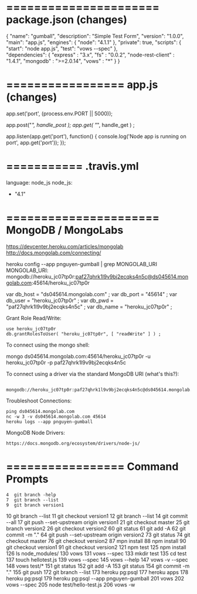 
======================
package.json (changes)
======================

{
  "name": "gumball",
  "description": "Simple Test Form",
  "version": "1.0.0",
  "main": "app.js",
  "engines": {
    "node": "4.1.1"
  },
  "private": true,
  "scripts": {
    "start": "node app.js",
    "test": "vows --spec"
  },  
  "dependencies": {
    "express" : "3.x",
    "fs" : "0.0.2",
    "node-rest-client" : "1.4.1",
    "mongodb" : ">=2.0.14",
    "vows" : "*"
  }
}

=================
app.js (changes)
=================

app.set('port', (process.env.PORT || 5000));

app.post("*", handle_post );
app.get( "*", handle_get ) ;

app.listen(app.get('port'), function() {
  console.log('Node app is running on port', app.get('port'));
});


===========
.travis.yml
===========

language: node_js
node_js:
  - "4.1"
  

======================
MongoDB / MongoLabs
======================

  https://devcenter.heroku.com/articles/mongolab
  http://docs.mongolab.com/connecting/

  heroku config --app pnguyen-gumball | grep MONGOLAB_URI
  MONGOLAB_URI: 
  mongodb://heroku_jc07tp0r:paf27qhrk1l9v9bj2ecqks4n5c@ds045614.mongolab.com:45614/heroku_jc07tp0r

  var db_host = "ds045614.mongolab.com" ;
  var db_port = "45614" ;
  var db_user = "heroku_jc07tp0r" ;
  var db_pwd  = "paf27qhrk1l9v9bj2ecqks4n5c" ;
  var db_name = "heroku_jc07tp0r" ;

  Grant Role Read/Write:

    use heroku_jc07tp0r
    db.grantRolesToUser( "heroku_jc07tp0r", [ "readWrite" ] ) ;


  To connect using the mongo shell:

  mongo ds045614.mongolab.com:45614/heroku_jc07tp0r -u heroku_jc07tp0r -p paf27qhrk1l9v9bj2ecqks4n5c

  To connect using a driver via the standard MongoDB URI (what's this?):

	  mongodb://heroku_jc07tp0r:paf27qhrk1l9v9bj2ecqks4n5c@ds045614.mongolab.com:45614/heroku_jc07tp0r
 	
  Troubleshoot Connections:

    ping ds045614.mongolab.com
    nc -w 3 -v ds045614.mongolab.com 45614
    heroku logs --app pnguyen-gumball
    
  MongoDB Node Drivers:
  
    https://docs.mongodb.org/ecosystem/drivers/node-js/
    
    
=================
Command Prompts
=================
    
    
    4  git branch -help
    7  git branch --list
    9  git branch version1
   10  git branch --list
   11  git checkout version1
   12  git branch --list
   14  git commit --all
   17  git push --set-upstream origin version1
   21  git checkout master
   25  git branch version2
   26  git checkout version2
   60  git status
   61  git add -A
   62  git commit -m "."
   64  git push --set-upstream origin version2
   73  git status
   74  git checkout master
   76  git checkout version2
   87  mpn install
   88  npm install
   90  git checkout version1
   91  git checkout version2
  121  npm test
  125  npm install
  126  ls node_modules/
  130  vows
  131  vows --spec
  133  mkdir test
  135  cd test
  137  touch hellotest.js
  139  vows --spec
  145  vows --help
  147  vows -v --spec
  148  vows test/*
  151  git status
  152  git add -A
  153  git status
  154  git commit -m "."
  155  git push
  172  git branch --list
  173  heroku pg:psql
  177  heroku apps
  178  heroku pg:psql
  179  heroku pg:psql --app pnguyen-gumball
  201  vows
  202  vows --spec
  205  node test/hello-test.js 
  206  vows -w
